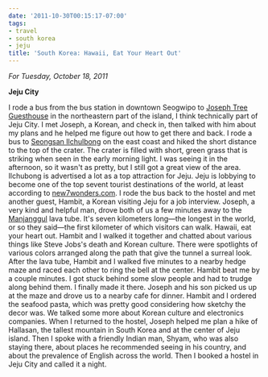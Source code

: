 ```yaml
---
date: '2011-10-30T00:15:17-07:00'
tags:
- travel
- south korea
- jeju
title: 'South Korea: Hawaii, Eat Your Heart Out'
---
```


*For Tuesday, October 18, 2011*

**Jeju City**

I rode a bus from the bus station in downtown Seogwipo to [Joseph Tree Guesthouse](https://www.hostelworld.com/hosteldetails.php/Joseph-Tree-Guesthouse/Jeju-Island/52510) in the northeastern part of the island, I think technically part of Jeju City. I met Joseph, a Korean, and check in, then talked with him about my plans and he helped me figure out how to get there and back. I rode a bus to [Seongsan Ilchulbong](https://en.wikipedia.org/wiki/Seongsan_Ilchulbong) on the east coast and hiked the short distance to the top of the crater. The crater is filled with short, green grass that is striking when seen in the early morning light. I was seeing it in the afternoon, so it wasn't as pretty, but I still got a great view of the area. Ilchubong is advertised a lot as a top attraction for Jeju. Jeju is lobbying to become one of the top sevent tourist destinations of the world, at least according to [new7wonders.com](https://www.new7wonders.com/vote-2?lang=en). I rode the bus back to the hostel and met another guest, Hambit, a Korean visiting Jeju for a job interview. Joseph, a very kind and helpful man, drove both of us a few minutes away to the [Manjanggul](https://en.wikipedia.org/wiki/Manjanggul) lava tube. It's seven kilometers long—the longest in the world, or so they said—the first kilometer of which visitors can walk. Hawaii, eat your heart out. Hambit and I walked it together and chatted about various things like Steve Jobs's death and Korean culture. There were spotlights of various colors arranged along the path that give the tunnel a surreal look. After the lava tube, Hambit and I walked five minutes to a nearby hedge maze and raced each other to ring the bell at the center. Hambit beat me by a couple minutes. I got stuck behind some slow people and had to trudge along behind them. I finally made it there. Joseph and his son picked us up at the maze and drove us to a nearby cafe for dinner. Hambit and I ordered the seafood pasta, which was pretty good considering how sketchy the decor was. We talked some more about Korean culture and electronics companies. When I returned to the hostel, Joseph helped me plan a hike of Hallasan, the tallest mountain in South Korea and at the center of Jeju island. Then I spoke with a friendly Indian man, Shyam, who was also staying there, about places he recommended seeing in his country, and about the prevalence of English across the world. Then I booked a hostel in Jeju City and called it a night.
